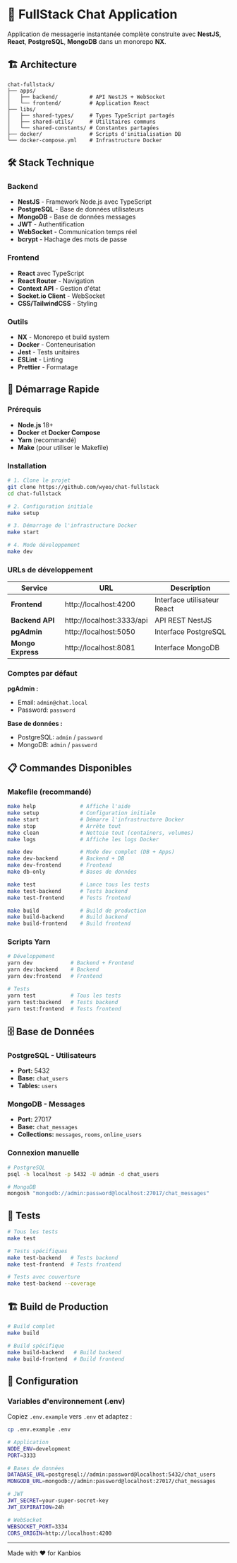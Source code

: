 # 🚀 FullStack Chat Application

Application de messagerie instantanée complète construite avec **NestJS**, **React**, **PostgreSQL**, **MongoDB** dans un monorepo **NX**.

## 🏗️ Architecture

```
chat-fullstack/
├── apps/
│   ├── backend/          # API NestJS + WebSocket
│   └── frontend/         # Application React
├── libs/
│   ├── shared-types/     # Types TypeScript partagés
│   ├── shared-utils/     # Utilitaires communs
│   └── shared-constants/ # Constantes partagées
├── docker/               # Scripts d'initialisation DB
└── docker-compose.yml    # Infrastructure Docker
```

## 🛠️ Stack Technique

### Backend
- **NestJS** - Framework Node.js avec TypeScript
- **PostgreSQL** - Base de données utilisateurs
- **MongoDB** - Base de données messages
- **JWT** - Authentification
- **WebSocket** - Communication temps réel
- **bcrypt** - Hachage des mots de passe

### Frontend
- **React** avec TypeScript
- **React Router** - Navigation
- **Context API** - Gestion d'état
- **Socket.io Client** - WebSocket
- **CSS/TailwindCSS** - Styling

### Outils
- **NX** - Monorepo et build system
- **Docker** - Conteneurisation
- **Jest** - Tests unitaires
- **ESLint** - Linting
- **Prettier** - Formatage

## 🚀 Démarrage Rapide

### Prérequis
- **Node.js** 18+ 
- **Docker** et **Docker Compose**
- **Yarn** (recommandé)
- **Make** (pour utiliser le Makefile)

### Installation

```bash
# 1. Clone le projet
git clone https://github.com/wyeo/chat-fullstack
cd chat-fullstack

# 2. Configuration initiale
make setup

# 3. Démarrage de l'infrastructure Docker
make start

# 4. Mode développement
make dev
```

### URLs de développement

| Service | URL | Description |
|---------|-----|-------------|
| **Frontend** | http://localhost:4200 | Interface utilisateur React |
| **Backend API** | http://localhost:3333/api | API REST NestJS |
| **pgAdmin** | http://localhost:5050 | Interface PostgreSQL |
| **Mongo Express** | http://localhost:8081 | Interface MongoDB |

### Comptes par défaut

**pgAdmin :**
- Email: `admin@chat.local`
- Password: `password`

**Base de données :**
- PostgreSQL: `admin` / `password`
- MongoDB: `admin` / `password`

## 📋 Commandes Disponibles

### Makefile (recommandé)
```bash
make help              # Affiche l'aide
make setup             # Configuration initiale
make start             # Démarre l'infrastructure Docker
make stop              # Arrête tout
make clean             # Nettoie tout (containers, volumes)
make logs              # Affiche les logs Docker

make dev               # Mode dev complet (DB + Apps)
make dev-backend       # Backend + DB
make dev-frontend      # Frontend
make db-only           # Bases de données

make test              # Lance tous les tests
make test-backend      # Tests backend
make test-frontend     # Tests frontend

make build             # Build de production
make build-backend     # Build backend
make build-frontend    # Build frontend
```

### Scripts Yarn
```bash
# Développement
yarn dev            # Backend + Frontend
yarn dev:backend    # Backend
yarn dev:frontend   # Frontend

# Tests
yarn test           # Tous les tests
yarn test:backend   # Tests backend
yarn test:frontend  # Tests frontend
```

## 🗄️ Base de Données

### PostgreSQL - Utilisateurs
- **Port:** 5432
- **Base:** `chat_users`
- **Tables:** `users`

### MongoDB - Messages
- **Port:** 27017
- **Base:** `chat_messages`
- **Collections:** `messages`, `rooms`, `online_users`

### Connexion manuelle
```bash
# PostgreSQL
psql -h localhost -p 5432 -U admin -d chat_users

# MongoDB
mongosh "mongodb://admin:password@localhost:27017/chat_messages"
```

## 🧪 Tests

```bash
# Tous les tests
make test

# Tests spécifiques
make test-backend   # Tests backend
make test-frontend  # Tests frontend

# Tests avec couverture
make test-backend --coverage
```

## 🏗️ Build de Production

```bash
# Build complet
make build

# Build spécifique
make build-backend   # Build backend
make build-frontend  # Build frontend
```

## 🔧 Configuration

### Variables d'environnement (.env)

Copiez `.env.example` vers `.env` et adaptez :
```bash
cp .env.example .env
```

```bash
# Application
NODE_ENV=development
PORT=3333

# Bases de données
DATABASE_URL=postgresql://admin:password@localhost:5432/chat_users
MONGODB_URL=mongodb://admin:password@localhost:27017/chat_messages

# JWT
JWT_SECRET=your-super-secret-key
JWT_EXPIRATION=24h

# WebSocket
WEBSOCKET_PORT=3334
CORS_ORIGIN=http://localhost:4200
```

---

Made with ❤️ for Kanbios
